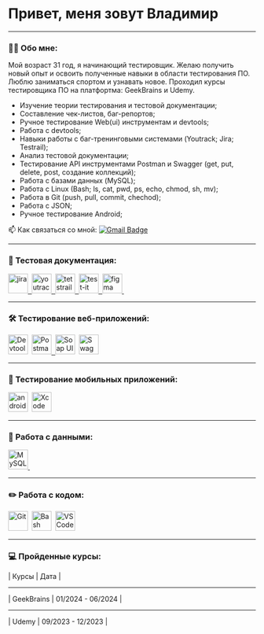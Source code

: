 # Привет, меня зовут Владимир

---

### 👨‍💻 Обо мне:

Мой возраст 31 год, я начинающий тестировщик. Желаю получить новый опыт и освоить полученные навыки в области тестирования ПО. Люблю заниматься спортом и узнавать новое. 
Проходил курсы тестировщика ПО на платфортма: GeekBrains и Udemy. 
- Изучение теории тестирования и тестовой документации;
- Составление чек-листов, баг-репортов;
- Ручное тестирование Web(ui) инструментам и devtools;
- Работа с devtools;
- Навыки работы с баг-тренинговыми системами (Youtrack; Jira; Testrail);
- Анализ тестовой документации;
- Тестирование API инструментами Postman и Swagger (get, put, delete, post, создание коллекций);
- Работа с базами данных (MySQL);
- Работа с Linux (Bash; ls, cat, pwd, ps, echo, chmod, sh, mv);
- Работа в Git (push, pull, commit, chechod);
- Работа с JSON;
- Ручное тестирование Android;

📫 Как связаться со мной:  [![Gmail Badge](https://img.shields.io/badge/-Gmail-red?style=flat&logo=Gmail&logoColor=white)](mailto:qa.maverik2156@gmail.com)

---

### 📁 Тестовая документация:

<div>
<a href= https://drive.google.com/drive/folders/1UTGQAkeAe8QnUTs74XUm7zMixbCARpaM?usp=drive_link> 
  <img src="https://cdn.jsdelivr.net/gh/devicons/devicon/icons/jira/jira-original.svg"
   title="jira" alt="jira" width="40" height="40"/>&nbsp
  <img src="https://upload.wikimedia.org/wikipedia/commons/thumb/8/8d/YouTrack_Icon.svg/1024px-YouTrack_Icon.svg.png?20200803082248" 
  title="youtrack" alt="youtrack" width="40" height="40"/>&nbsp
  <img src="https://codahosted.io/packs/21236/unversioned/assets/LOGO/ba1091c59bab89cd2fd0f289622731fe16113d7b00905abe64759c313a4b73b76c1b0426076ed76cb74752234c734131df46992d5b8b48fc13e264240e4f7119f736cfeb64df36ded54b5cbf6198b9cadedf18dd0cac5c7dbcd16e6336c29363cd1292ba" 
  title="testrail" alt="tetstrail" width="40" height="40"/>&nbsp
  <img src="https://testit.software/themes/ino-testit/assets/images/logo/logo.svg" 
  alt="test-it" title="test-it" alt="test-it" width="40" height="40"/>&nbsp
  <img src="https://cdn.jsdelivr.net/gh/devicons/devicon/icons/figma/figma-original.svg"
   title="figma" alt="figma" width="40" height="40"/>&nbsp
  </a>
</div>

---

### 🛠 Тестирование веб-приложений:

<div>
  <img src="https://d33wubrfki0l68.cloudfront.net/38b5c953a4667366685d55db55d057c86db1fc54/a0fdc/static/acae6b24d940347661ca901ea07f47c1/chrome-dev-logo-icon.png" 
  title="Devtools" alt="Devtools" width="40" height="40"/>&nbsp
  <a href= https://web.postman.co/workspace/My-Workspace~7294f822-179f-4d8d-86c9-10ffc7f95106/collection/34714620-f02b0057-932e-40b1-b308-0b9eecd8b0fc> <img src="https://seeklogo.com/images/P/postman-logo-0087CA0D15-seeklogo.com.png"  
  title="Postman" alt="Postman" width="40" height="40"/>&nbsp
  </a>
  <img src="https://soapui.ru/img/soapui-1.png" 
  title="Soap UI" alt="Soap UI" width="40" height="40"/>&nbsp
  <img src="https://blog.skillfactory.ru/wp-content/uploads/2023/02/1_ihb6hdmaw48vjtbsjyhbzg-1830140.png" 
  title="Swagger" alt="Swagger" width="40" height="40"/>&nbsp
</div>

---

### 📱 Тестирование мобильных приложений:

<div>
  <img src="https://cdn.jsdelivr.net/gh/devicons/devicon/icons/androidstudio/androidstudio-original.svg" title="android-studio" alt="android-studio" width="40" height="40"/>&nbsp
  <img src="https://cdn.jsdelivr.net/gh/devicons/devicon/icons/xcode/xcode-original.svg" 
  title="Xcode" alt="Xcode" width="40" height="40"/>&nbsp
 </div>

---

### 💾 Работа с данными:

<div>
<a href= https://drive.google.com/drive/folders/1Wez-RWlt86BSik-SUOcIX5HTq3fJk2Yd?usp=drive_link>
  <img src="https://cdn.jsdelivr.net/gh/devicons/devicon/icons/mysql/mysql-original.svg" 
  title="MySQL" alt="MySQL" width="40" height="40"/>&nbsp
</a>
</div>

---

### ✏️ Работа с кодом:

<div>
  <img src="https://cdn.jsdelivr.net/gh/devicons/devicon/icons/git/git-original.svg" 
  title="Git" alt="Git" width="40" height="40"/>&nbsp
  <img src="https://upload.wikimedia.org/wikipedia/commons/thumb/4/4b/Bash_Logo_Colored.svg/1024px-Bash_Logo_Colored.svg.png?20180723054350"
   title="Bash" alt="Bash" width="40" height="40"/>&nbsp
  <img src="https://cdn.jsdelivr.net/gh/devicons/devicon/icons/vscode/vscode-original.svg"
   title="VSCode" alt="VSCode" width="40" height="40"/>&nbsp
  
</div>

---

 ### 💻 Пройденные курсы:

| Курсы                                                           | Дата              | 

---

| GeekBrains                                                      | 01/2024 - 06/2024 | 

---

| Udemy                                                           | 09/2023 - 12/2023 | 

